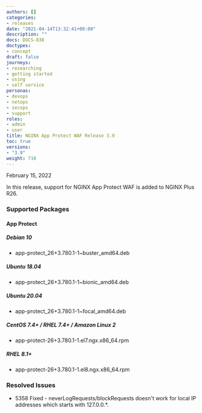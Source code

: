```yaml
---
authors: []
categories:
- releases
date: "2021-04-14T13:32:41+00:00"
description: ""
docs: DOCS-838
doctypes:
- concept
draft: false
journeys:
- researching
- getting started
- using
- self service
personas:
- devops
- netops
- secops
- support
roles:
- admin
- user
title: NGINX App Protect WAF Release 3.9
toc: true
versions:
- "3.9"
weight: 710
---
```


February 15, 2022 

In this release, support for NGINX App Protect WAF is added to NGINX Plus R26. 

### Supported Packages

#### App Protect

##### Debian 10

- app-protect_26+3.780.1-1~buster_amd64.deb

##### Ubuntu 18.04

- app-protect_26+3.780.1-1~bionic_amd64.deb

##### Ubuntu 20.04

- app-protect_26+3.780.1-1~focal_amd64.deb

##### CentOS 7.4+ / RHEL 7.4+ / Amazon Linux 2

- app-protect-26+3.780.1-1.el7.ngx.x86_64.rpm 

##### RHEL 8.1+

- app-protect-26+3.780.1-1.el8.ngx.x86_64.rpm

### Resolved Issues

- 5358 Fixed - neverLogRequests/blockRequests doesn't work for local IP addresses which starts with 127.0.0.*.
